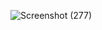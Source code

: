 ![Screenshot (277)](https://user-images.githubusercontent.com/33890073/182032689-df04cbf0-3567-4d4a-91c8-74e491a019ee.png)
